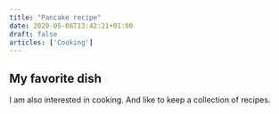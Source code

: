 ```yaml
---
title: "Pancake recipe"
date: 2020-05-08T13:42:21+01:00
draft: false
articles: ['Cooking']
---
```


## My favorite dish

I am also interested in cooking. And like to keep a collection of recipes.

